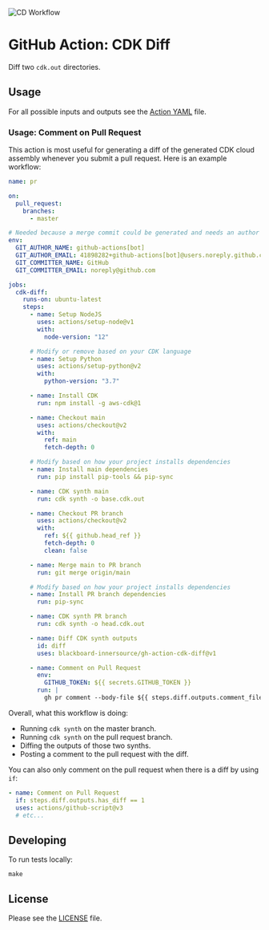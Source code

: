 ![CD Workflow](https://github.com/blackboard-innersource/gh-action-cdk-diff/workflows/CD%20Workflow/badge.svg)

# GitHub Action: CDK Diff

Diff two `cdk.out` directories.

## Usage

For all possible inputs and outputs see the [Action YAML](action.yml) file.

### Usage: Comment on Pull Request

This action is most useful for generating a diff of the generated CDK cloud assembly whenever you submit a pull request.
Here is an example workflow:

```yaml
name: pr

on:
  pull_request:
    branches:
      - master

# Needed because a merge commit could be generated and needs an author
env:
  GIT_AUTHOR_NAME: github-actions[bot]
  GIT_AUTHOR_EMAIL: 41898282+github-actions[bot]@users.noreply.github.com
  GIT_COMMITTER_NAME: GitHub
  GIT_COMMITTER_EMAIL: noreply@github.com

jobs:
  cdk-diff:
    runs-on: ubuntu-latest
    steps:
      - name: Setup NodeJS
        uses: actions/setup-node@v1
        with:
          node-version: "12"

      # Modify or remove based on your CDK language
      - name: Setup Python
        uses: actions/setup-python@v2
        with:
          python-version: "3.7"

      - name: Install CDK
        run: npm install -g aws-cdk@1

      - name: Checkout main
        uses: actions/checkout@v2
        with:
          ref: main
          fetch-depth: 0

      # Modify based on how your project installs dependencies
      - name: Install main dependencies
        run: pip install pip-tools && pip-sync

      - name: CDK synth main
        run: cdk synth -o base.cdk.out

      - name: Checkout PR branch
        uses: actions/checkout@v2
        with:
          ref: ${{ github.head_ref }}
          fetch-depth: 0
          clean: false

      - name: Merge main to PR branch
        run: git merge origin/main

      # Modify based on how your project installs dependencies
      - name: Install PR branch dependencies
        run: pip-sync

      - name: CDK synth PR branch
        run: cdk synth -o head.cdk.out

      - name: Diff CDK synth outputs
        id: diff
        uses: blackboard-innersource/gh-action-cdk-diff@v1

      - name: Comment on Pull Request
        env:
          GITHUB_TOKEN: ${{ secrets.GITHUB_TOKEN }}
        run: |
          gh pr comment --body-file ${{ steps.diff.outputs.comment_file }}
```

Overall, what this workflow is doing:

- Running `cdk synth` on the master branch.
- Running `cdk synth` on the pull request branch.
- Diffing the outputs of those two synths.
- Posting a comment to the pull request with the diff.

You can also only comment on the pull request when there is a diff by using `if`:

```yaml
- name: Comment on Pull Request
  if: steps.diff.outputs.has_diff == 1
  uses: actions/github-script@v3
  # etc...
```

## Developing

To run tests locally:

```shell script
make
```

## License

Please see the [LICENSE](LICENSE) file.
